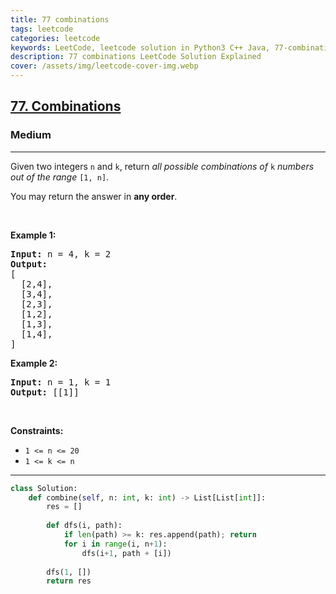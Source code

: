 ```yaml
---
title: 77 combinations
tags: leetcode
categories: leetcode
keywords: LeetCode, leetcode solution in Python3 C++ Java, 77-combinations solution
description: 77 combinations LeetCode Solution Explained
cover: /assets/img/leetcode-cover-img.webp
---
```





<h2><a href="https://leetcode.com/problems/combinations/">77. Combinations</a></h2><h3>Medium</h3><hr><div><p>Given two integers <code>n</code> and <code>k</code>, return <em>all possible combinations of</em> <code>k</code> <em>numbers out of the range</em> <code>[1, n]</code>.</p>

<p>You may return the answer in <strong>any order</strong>.</p>

<p>&nbsp;</p>
<p><strong>Example 1:</strong></p>

<pre><strong>Input:</strong> n = 4, k = 2
<strong>Output:</strong>
[
  [2,4],
  [3,4],
  [2,3],
  [1,2],
  [1,3],
  [1,4],
]
</pre>

<p><strong>Example 2:</strong></p>

<pre><strong>Input:</strong> n = 1, k = 1
<strong>Output:</strong> [[1]]
</pre>

<p>&nbsp;</p>
<p><strong>Constraints:</strong></p>

<ul>
	<li><code>1 &lt;= n &lt;= 20</code></li>
	<li><code>1 &lt;= k &lt;= n</code></li>
</ul>
</div>

---




```python
class Solution:
    def combine(self, n: int, k: int) -> List[List[int]]:
        res = []
        
        def dfs(i, path):
            if len(path) >= k: res.append(path); return
            for i in range(i, n+1):
                dfs(i+1, path + [i])
        
        dfs(1, [])
        return res
```
